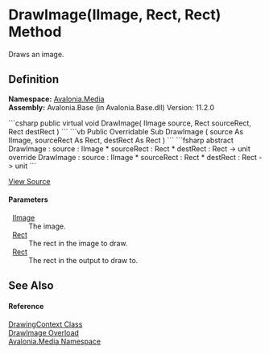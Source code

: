 # DrawImage(IImage, Rect, Rect) Method


Draws an image.



## Definition
**Namespace:** <a href="N_Avalonia_Media">Avalonia.Media</a>  
**Assembly:** Avalonia.Base (in Avalonia.Base.dll) Version: 11.2.0

<Tabs groupId="api-code-preview">
<TabItem value="csharp" label="C#">
```csharp
public virtual void DrawImage(
	IImage source,
	Rect sourceRect,
	Rect destRect
)
```
</TabItem>
<TabItem value="vb" label="VB">
```vb
Public Overridable Sub DrawImage ( 
	source As IImage,
	sourceRect As Rect,
	destRect As Rect
)
```
</TabItem>
<TabItem value="fsharp" label="F#">
```fsharp
abstract DrawImage : 
        source : IImage * 
        sourceRect : Rect * 
        destRect : Rect -> unit 
override DrawImage : 
        source : IImage * 
        sourceRect : Rect * 
        destRect : Rect -> unit 
```
</TabItem>
</Tabs>



<a href="https://github.com/AvaloniaUI/Avalonia/tree/master/src/Avalonia.Base/Media/DrawingContext.cs#L58" title="View the source code">View Source</a>



#### Parameters
<dl><dt>  <a href="T_Avalonia_Media_IImage">IImage</a></dt><dd>The image.</dd><dt>  <a href="T_Avalonia_Rect">Rect</a></dt><dd>The rect in the image to draw.</dd><dt>  <a href="T_Avalonia_Rect">Rect</a></dt><dd>The rect in the output to draw to.</dd></dl>

## See Also


#### Reference
<a href="T_Avalonia_Media_DrawingContext">DrawingContext Class</a>  
<a href="Overload_Avalonia_Media_DrawingContext_DrawImage">DrawImage Overload</a>  
<a href="N_Avalonia_Media">Avalonia.Media Namespace</a>  

